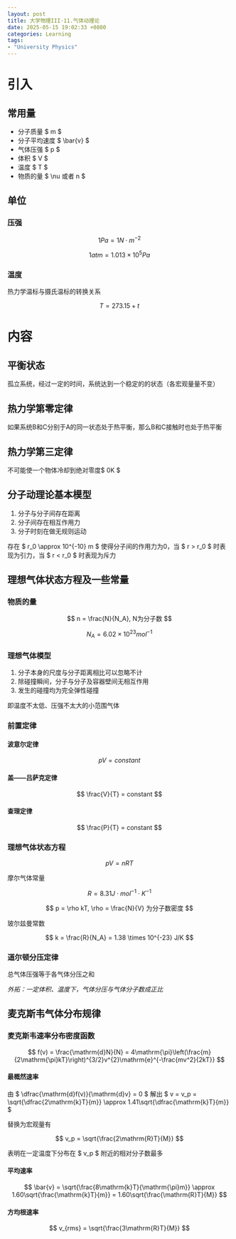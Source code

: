 ```yaml
---
layout: post
title: 大学物理III-11.气体动理论
date: 2025-05-15 19:02:33 +0800
categories: Learning
tags: 
- "University Physics"
---
```

# 引入

## 常用量

- 分子质量 $ m $
- 分子平均速度 $ \bar{v} $
- 气体压强 $ p $
- 体积 $ V $
- 温度 $ T $
- 物质的量 $ \nu 或者 n $

## 单位

### 压强

$$ 1Pa = 1N \cdot m^{-2} $$

$$ 1atm = 1.013 \times 10^5Pa $$

### 温度

热力学温标与摄氏温标的转换关系

$$ T = 273.15 + t $$

# 内容

## 平衡状态

孤立系统，经过一定的时间，系统达到一个稳定的的状态（各宏观量量不变）

## 热力学第零定律

如果系统B和C分别于A的同一状态处于热平衡，那么B和C接触时也处于热平衡

## 热力学第三定律

不可能使一个物体冷却到绝对零度$ 0K $

## 分子动理论基本模型

1. 分子与分子间存在距离
2. 分子间存在相互作用力
3. 分子时刻在做无规则运动

存在 $ r_0 \approx 10^{-10} m $ 使得分子间的作用力为0，当 $ r > r_0 $ 时表现为引力，当 $ r < r_0 $ 时表现为斥力

## 理想气体状态方程及一些常量

### 物质的量

$$ n = \frac{N}{N_A}, N为分子数 $$

$$ N_A = 6.02 \times 10^{23} mol^{-1} $$

### 理想气体模型

1. 分子本身的尺度与分子距离相比可以忽略不计
2. 除碰撞瞬间，分子与分子及容器壁间无相互作用
3. 发生的碰撞均为完全弹性碰撞

即温度不太低、压强不太大的小范围气体

### 前置定律

#### 波意尔定律

$$ pV = constant $$

#### 盖——吕萨克定律

$$ \frac{V}{T} = constant $$

#### 查理定律

$$ \frac{P}{T} = constant $$

### 理想气体状态方程

$$ pV = nRT $$

摩尔气体常量

$$ R = 8.31J \cdot mol^{-1} \cdot K^{-1} $$

$$ p = \rho kT, \rho = \frac{N}{V} 为分子数密度 $$

玻尔兹曼常数

$$ k = \frac{R}{N_A} = 1.38 \times 10^{-23} J/K $$

### 道尔顿分压定律

总气体压强等于各气体分压之和

*外拓：一定体积、温度下，气体分压与气体分子数成正比*

## 麦克斯韦气体分布规律

### 麦克斯韦速率分布密度函数

$$ f(v) = \frac{\mathrm{d}N}{N} = 4\mathrm{\pi}\left(\frac{m}{2\mathrm{\pi}kT}\right)^{3/2}v^{2}\mathrm{e}^{-\frac{mv^2}{2kT}} $$

#### 最概然速率

由 $ \dfrac{\mathrm{d}f(v)}{\mathrm{d}v} = 0 $ 解出 $ v = v_p = \sqrt{\dfrac{2\mathrm{k}T}{m}} \approx 1.41\sqrt{\dfrac{\mathrm{k}T}{m}} $

替换为宏观量有

$$ v_p = \sqrt{\frac{2\mathrm{R}T}{M}} $$

表明在一定温度下分布在 $ v_p $ 附近的相对分子数最多

#### 平均速率

$$ \bar{v} = \sqrt{\frac{8\mathrm{k}T}{\mathrm{\pi}m}} \approx 1.60\sqrt{\frac{\mathrm{k}T}{m}} = 1.60\sqrt{\frac{\mathrm{R}T}{M}} $$

#### 方均根速率

$$ v_{rms} = \sqrt{\frac{3\mathrm{R}T}{M}} $$
